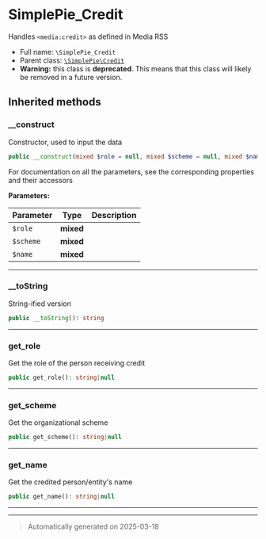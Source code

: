 
# SimplePie_Credit

Handles `<media:credit>` as defined in Media RSS



* Full name: `\SimplePie_Credit`
* Parent class: [`\SimplePie\Credit`](./SimplePie/Credit.md)
* **Warning:** this class is **deprecated**. This means that this class will likely be removed in a future version.






## Inherited methods


### __construct

Constructor, used to input the data

```php
public __construct(mixed $role = null, mixed $scheme = null, mixed $name = null): mixed
```

For documentation on all the parameters, see the corresponding
properties and their accessors






**Parameters:**

| Parameter | Type | Description |
|-----------|------|-------------|
| `$role` | **mixed** |  |
| `$scheme` | **mixed** |  |
| `$name` | **mixed** |  |





***

### __toString

String-ified version

```php
public __toString(): string
```












***

### get_role

Get the role of the person receiving credit

```php
public get_role(): string|null
```












***

### get_scheme

Get the organizational scheme

```php
public get_scheme(): string|null
```












***

### get_name

Get the credited person/entity's name

```php
public get_name(): string|null
```












***


***
> Automatically generated on 2025-03-18
